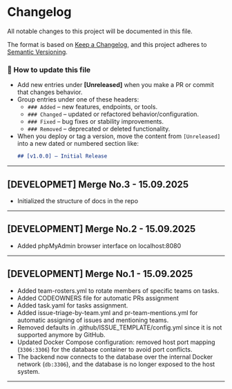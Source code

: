 # Changelog

All notable changes to this project will be documented in this file.

The format is based on [Keep a Changelog](https://keepachangelog.com/en/1.1.0/),
and this project adheres to [Semantic Versioning](https://semver.org/spec/v2.0.0.html).

### 🧭 How to update this file

- Add new entries under **[Unreleased]** when you make a PR or commit that changes behavior.
- Group entries under one of these headers:
  - `### Added` – new features, endpoints, or tools.
  - `### Changed` – updated or refactored behavior/configuration.
  - `### Fixed` – bug fixes or stability improvements.
  - `### Removed` – deprecated or deleted functionality.
- When you deploy or tag a version, move the content from `[Unreleased]` into a new dated or numbered section like:
  ```markdown
  ## [v1.0.0] – Initial Release
  ```

---

## [DEVELOPMET] Merge No.3 - 15.09.2025

- Initialized the structure of docs in the repo

---

## [DEVELOPMENT] Merge No.2 - 15.09.2025

- Added phpMyAdmin browser interface on localhost:8080

---

## [DEVELOPMENT] Merge No.1 - 15.09.2025

- Added team-rosters.yml to rotate members of specific teams on tasks.
- Added CODEOWNERS file for automatic PRs assignment
- Added task.yaml for tasks assignment.
- Added issue-triage-by-team.yml and pr-team-mentions.yml for automatic assigning of issues and mentioning teams.
- Removed defaults in .github/ISSUE_TEMPLATE/config.yml since it is not supported anymore by GitHub.
- Updated Docker Compose configuration: removed host port mapping (`3306:3306`) for the database container to avoid port conflicts.
- The backend now connects to the database over the internal Docker network (`db:3306`), and the database is no longer exposed to the host system.

---
